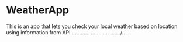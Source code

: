 # WeatherApp
This is an app that lets you check your local weather based on location using information from API
............
............
.....
./..
.

